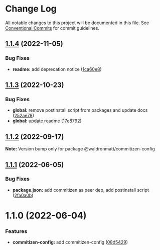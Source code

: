 # Change Log

All notable changes to this project will be documented in this file.
See [Conventional Commits](https://conventionalcommits.org) for commit guidelines.

## [1.1.4](https://github.com/waldronmatt/shareable-configs/compare/@waldronmatt/commitizen-config@1.1.3...@waldronmatt/commitizen-config@1.1.4) (2022-11-05)

### Bug Fixes

- **readme:** add deprecation notice ([1ca60e8](https://github.com/waldronmatt/shareable-configs/commit/1ca60e8adfe3d142fa68f63535294f453da3b276))

## [1.1.3](https://github.com/waldronmatt/shareable-configs/compare/@waldronmatt/commitizen-config@1.1.2...@waldronmatt/commitizen-config@1.1.3) (2022-10-23)

### Bug Fixes

- **global:** remove postinstall script from packages and update docs ([252ae78](https://github.com/waldronmatt/shareable-configs/commit/252ae787ec89902f130ee28d2af63255fdfabb4d))
- **global:** update readme ([17e8792](https://github.com/waldronmatt/shareable-configs/commit/17e879243244bf28136e24deef02522147abe451))

## [1.1.2](https://github.com/waldronmatt/shareable-configs/compare/@waldronmatt/commitizen-config@1.1.1...@waldronmatt/commitizen-config@1.1.2) (2022-09-17)

**Note:** Version bump only for package @waldronmatt/commitizen-config

## [1.1.1](https://github.com/waldronmatt/shareable-configs/compare/@waldronmatt/commitizen-config@1.1.0...@waldronmatt/commitizen-config@1.1.1) (2022-06-05)

### Bug Fixes

- **package.json:** add commitizen as peer dep, add postinstall script ([2fa0a0b](https://github.com/waldronmatt/shareable-configs/commit/2fa0a0bd4bcdd59ac1fe673d0f77c7004d2c38ba))

# 1.1.0 (2022-06-04)

### Features

- **commitizen-config:** add commitizen-config ([08d5429](https://github.com/waldronmatt/shareable-configs/commit/08d5429bb3cda4b7f1128aacb8e05c20ada7311d))
